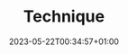 ---
weight: 310
title: "Technique"
description: "Dossier Procedure Technique"
icon: "folder"
date: "2023-05-22T00:34:57+01:00"
lastmod: "2023-05-22T00:34:57+01:00"
draft: false
---